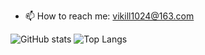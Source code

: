 - 📫 How to reach me: vikill1024@163.com

![GitHub stats](https://github-readme-stats.vercel.app/api?username=VIkill33&count_private=true)
![Top Langs](https://github-readme-stats.vercel.app/api/top-langs/?username=VIkill33&hide=javascript.html)

